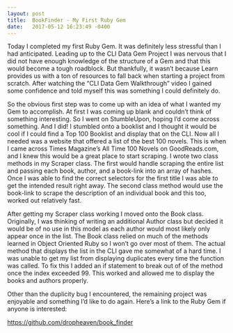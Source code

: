 ```yaml
---
layout: post
title:  BookFinder - My First Ruby Gem
date:   2017-05-12 16:23:49 -0400
---
```



 Today I completed my first Ruby Gem. It was definitely less stressful than I had anticipated. Leading up to the CLI Data Gem Project I was nervous that I did not have enough knowledge of the structure of a Gem and that this would become a tough roadblock. But thankfully, it wasn’t because Learn provides us with a ton of resources to fall back when starting a project from scratch. After watching the “CLI Data Gem Walkthrough” video I gained some confidence and told myself this was something I could definitely do. 
  
So the obvious first step was to come up with an idea of what I wanted my Gem to accomplish. At first I was coming up blank and couldn’t think of something interesting. So I went on StumbleUpon, hoping I’d come across something. And I did! I stumbled onto a booklist and I thought it would be cool if I could find a Top 100 Booklist and display that on the CLI. Now all I needed was a website that offered a list of the best 100 novels. This is when I came across Times Magazine’s All Time 100 Novels on GoodReads.com, and I knew this would be a great place to start scraping. I wrote two class methods in my Scraper class. The first would handle scraping the entire list and passing each book, author, and a book-link into an array of hashes. Once I was able to find the correct selectors for the first title I was able to get the intended result right away. The second class method would use the book-link to scrape the description of an individual book and this too, worked out relatively fast. 
   
After getting my Scraper class working I moved onto the Book class. Originally, I was thinking of writing an additional Author class but decided it would be of no use in this model as each author would most likely only appear once in the list. The Book class relied on much of the methods learned in Object Oriented Ruby so I won’t go over most of them. The actual method that displays the list in the CLI gave me somewhat of a hard time. I was unable to get my list from displaying duplicates every time the function was called. To fix this I added an if statement to break out of of the method once the index exceeded 99. This worked and allowed me to display the books and authors properly.

Other than the duplicity bug I encountered, the remaining project was enjoyable and something I’d like to do again. Here’s a link to the Ruby Gem if anyone is interested: 

https://github.com/dropheaven/book_finder
 
